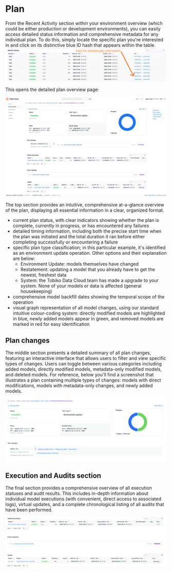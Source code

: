 # Plan

From the Recent Activity section within your environment overview (which could be either production or development environments), you can easily access detailed status information and comprehensive metadata for any individual plan. To do this, simply locate the specific plan you're interested in and click on its distinctive blue ID hash that appears within the table.
![tcloud paln information](./plan/plan_info.png)

This opens the detailed plan overview page:

![tcloud plan](./plan/tcloud_plan.png)

The top section provides an intuitive, comprehensive at-a-glance overview of the plan, displaying all essential information in a clear, organized format.

- current plan status, with clear indicators showing whether the plan is complete, currently in progress, or has encountered any failures
- detailed timing information, including both the precise start time when the plan was initiated and the total duration it ran before either completing successfully or encountering a failure
- specific plan type classification; in this particular example, it's identified as an environment update operation. Other options and their explanation are below:
    - Environment Update: models themselves have changed
    - Restatement: updating a model that you already have to get the newest, freshest data
    - System: the Tobiko Data Cloud team has made a upgrade to your system. None of your models or data is affected (general housekeeping)
- comprehensive model backfill dates showing the temporal scope of the operation
- visual graph representation of all model changes, using our standard intuitive colour-coding system: directly modified models are highlighted in blue, newly added models appear in green, and removed models are marked in red for easy identification

## Plan changes

The middle section presents a detailed summary of all plan changes, featuring an interactive interface that allows users to filter and view specific types of changes. Users can toggle between various categories including added models, directly modified models, metadata-only modified models, and deleted models. For reference, below you'll find a screenshot that illustrates a plan containing multiple types of changes: models with direct modifications, models with metadata-only changes, and newly added models.

![plan example](./plan/plan_example.png)

## Execution and Audits section

The final section provides a comprehensive overview of all execution statuses and audit results. This includes in-depth information about individual model executions (with convenient, direct access to associated logs), virtual updates, and a complete chronological listing of all audits that have been performed.

![tcloud plan audits section](./plan/tcloud_plan_zoom.png)